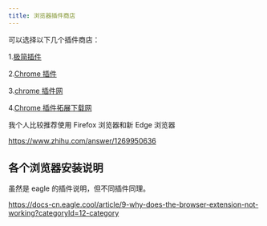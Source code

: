 ```yaml
---
title: 浏览器插件商店
---
```


可以选择以下几个插件商店：

1.[极简插件](https://chrome.zzzmh.cn/)

2.[Chrome 插件](https://huajiakeji.com/)

3.[chrome 插件网](http://www.cnplugins.com/)

4.[Chrome 插件拓展下载网](https://www.extfans.com/)

我个人比较推荐使用 Firefox 浏览器和新 Edge 浏览器

https://www.zhihu.com/answer/1269950636

## 各个浏览器安装说明

虽然是 eagle 的插件说明，但不同插件同理。

https://docs-cn.eagle.cool/article/9-why-does-the-browser-extension-not-working?categoryId=12-category
